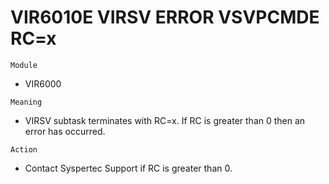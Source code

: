 # VIR6010E VIRSV ERROR VSVPCMDE RC=x

`Module`
- VIR6000

`Meaning`
- VIRSV subtask terminates with RC=x. If RC is greater than 0 then an error has occurred.

`Action`
- Contact Syspertec Support if RC is greater than 0.
